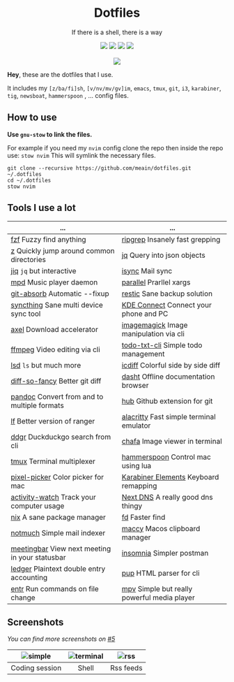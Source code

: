 <h1 align="center">Dotfiles</h1>
<p align="center"> If there is a shell, there is a way</p>
<p align="center">
  <img src="https://img.shields.io/badge/OS-NixOS-violet.svg" />
  <img src="https://img.shields.io/badge/Editor-emacs-brightgreen.svg" />
  <img src="https://img.shields.io/badge/Terminal-alacritty-orange.svg" />
  <img src="https://img.shields.io/badge/Shell-zsh-yellow.svg" />
  <br><br>
  <img src="https://i.imgur.com/pVGr7tX.png">
</p>

**Hey**, these are the dotfiles that I use.

It includes my `[z/ba/fi]sh`, `[v/nv/mv/gv]im`, `emacs`, `tmux`, `git`, `i3`, `karabiner`, `tig`, `newsboat`, `hammerspoon` , ... config files.

## How to use

**Use `gnu-stow` to link the files.**

For example if you need my `nvim` config clone the repo then inside the repo use:
`stow nvim`
This will symlink the necessary files.

```
git clone --recursive https://github.com/meain/dotfiles.git ~/.dotfiles
cd ~/.dotfiles
stow nvim
```

## Tools I use a lot

| ...                                                                                   | ...                                                                                     |
| ------------------------------------------------------------------------------------- | --------------------------------------------------------------------------------------- |
| [fzf](https://github.com/junegunn/fzf) Fuzzy find anything                            | [ripgrep](https://blog.burntsushi.net/ripgrep) Insanely fast grepping                   |
| [z](https://github.com/rupa/z) Quickly jump around common directories                 | [jq](https://github.com/stedolan/jq) Query into json objects                            |
| [jiq](https://github.com/fiatjaf/jiq) `jq` but interactive                            | [isync](https://isync.sourceforge.io/) Mail sync                                        |
| [mpd](https://musicpd.org/) Music player daemon                                       | [parallel](https://www.gnu.org/software/parallel/) Prarllel xargs                       |
| [git-absorb](https://github.com/tummychow/git-absorb) Automatic --fixup               | [restic](https://restic.net/) Sane backup solution                                      |
| [syncthing](https://syncthing.net/) Sane multi device sync tool                       | [KDE Connect](https://kdeconnect.kde.org) Connect your phone and PC                     |
| [axel](https://github.com/axel-download-accelerator/axel) Download accelerator        | [imagemagick](https://imagemagick.org) Image manipulation via cli                       |
| [ffmpeg](https://ffmpeg.org/) Video editing via cli                                   | [todo-txt-cli](https://github.com/todotxt/todo.txt-cli) Simple todo management          |
| [lsd](https://github.com/Peltoche/lsd) `ls` but much more                             | [icdiff](https://github.com/jeffkaufman/icdiff) Colorful side by side diff              |
| [diff-so-fancy](https://github.com/so-fancy/diff-so-fancy) Better git diff            | [dasht](https://dasht.io/) Offline documentation browser                                |
| [pandoc](https://pandoc.org/) Convert from and to multiple formats                    | [hub](https://hub.github.com/) Github extension for git                                 |
| [lf](https://github.com/gokcehan/lf) Better version of ranger                         | [alacritty](https://github.com/alacritty/alacritty) Fast simple terminal emulator       |
| [ddgr](https://github.com/jarun/ddgr) Duckduckgo search from cli                      | [chafa](https://github.com/hpjansson/chafa) Image viewer in terminal                    |
| [tmux](https://github.com/tmux/tmux) Terminal multiplexer                             | [hammerspoon](https://www.hammerspoon.org/) Control mac using lua                       |
| [pixel-picker](https://github.com/acheronfail/pixel-picker/) Color picker for mac     | [Karabiner Elements](https://github.com/pqrs-org/Karabiner-Elements) Keyboard remapping |
| [activity-watch](https://activitywatch.net) Track your computer usage                 | [Next DNS](https://nextdns.io/) A really good dns thingy                                |
| [nix](https://nixos.org/) A sane package manager                                      | [fd](https://github.com/sharkdp/fd) Faster find                                         |
| [notmuch](https://notmuchmail.org/) Simple mail indexer                               | [maccy](https://maccy.app/) Macos clipboard manager                                     |
| [meetingbar](https://github.com/leits/MeetingBar) View next meeting in your statusbar | [insomnia](https://github.com/Kong/insomnia) Simpler postman                            |
| [ledger](https://www.ledger-cli.org/) Plaintext double entry accounting               | [pup](https://github.com/ericchiang/pup) HTML parser for cli                            |
| [entr](https://github.com/clibs/entr) Run commands on file change                     | [mpv](https://mpv.io/) Simple but really powerful media player                          |

## Screenshots

*You can find more screenshots on [#5](https://github.com/meain/dotfiles/issues/5)*

| ![simple](https://user-images.githubusercontent.com/14259816/132101085-f7945bae-c37a-40eb-b1d4-7d6c216e3425.png) | ![terminal](https://user-images.githubusercontent.com/14259816/132101090-887420b7-8dc7-4dd1-b509-1814757df7b4.png) | ![rss](https://user-images.githubusercontent.com/14259816/132101092-719da4c2-4651-4cd2-8b13-8d8fa60e60f2.png) |
| :--------------------------------------------------------------------------------------------------------------: | :----------------------------------------------------------------------------------------------------------------: | :-----------------------------------------------------------------------------------------------------------: |
|                                                  Coding session                                                  |                                                       Shell                                                        |                                                   Rss feeds                                                   |
